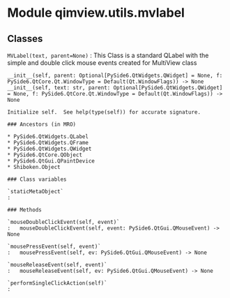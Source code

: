 Module qimview.utils.mvlabel
============================

Classes
-------

`MVLabel(text, parent=None)`
:   This Class is a standard QLabel with the simple and double click mouse events
    created for MultiView class
    
    __init__(self, parent: Optional[PySide6.QtWidgets.QWidget] = None, f: PySide6.QtCore.Qt.WindowType = Default(Qt.WindowFlags)) -> None
    __init__(self, text: str, parent: Optional[PySide6.QtWidgets.QWidget] = None, f: PySide6.QtCore.Qt.WindowType = Default(Qt.WindowFlags)) -> None
    
    Initialize self.  See help(type(self)) for accurate signature.

    ### Ancestors (in MRO)

    * PySide6.QtWidgets.QLabel
    * PySide6.QtWidgets.QFrame
    * PySide6.QtWidgets.QWidget
    * PySide6.QtCore.QObject
    * PySide6.QtGui.QPaintDevice
    * Shiboken.Object

    ### Class variables

    `staticMetaObject`
    :

    ### Methods

    `mouseDoubleClickEvent(self, event)`
    :   mouseDoubleClickEvent(self, event: PySide6.QtGui.QMouseEvent) -> None

    `mousePressEvent(self, event)`
    :   mousePressEvent(self, ev: PySide6.QtGui.QMouseEvent) -> None

    `mouseReleaseEvent(self, event)`
    :   mouseReleaseEvent(self, ev: PySide6.QtGui.QMouseEvent) -> None

    `performSingleClickAction(self)`
    :